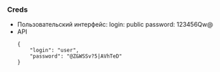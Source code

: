 ### Creds

 - Пользовательский интерфейс:
    login: public
    password: 123456Qw@
 - API
    ```
    {
        "login": "user",
        "password": "@Z&WSSv?5|AVhTeD"
    }
    ```